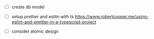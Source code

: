 - [ ] create db model

* [ ] setup prettier and eslitn with ts https://www.robertcooper.me/using-eslint-and-prettier-in-a-typescript-project

- [ ] consider atomic design
